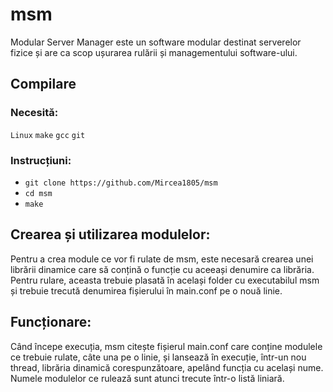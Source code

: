 # msm

Modular Server Manager este un software modular destinat serverelor fizice și are ca scop ușurarea rulării și managementului software-ului.

## Compilare
### Necesită: 
`Linux`
`make`
`gcc`
`git`
### Instrucțiuni:
- `git clone https://github.com/Mircea1805/msm`
- `cd msm`
- `make`

## Crearea și utilizarea modulelor:
Pentru a crea module ce vor fi rulate de msm, este necesară crearea unei librării dinamice care să conțină o funcție cu aceeași denumire ca librăria. Pentru rulare, aceasta trebuie plasată în același folder cu executabilul msm și trebuie trecută denumirea fișierului în main.conf pe o nouă linie.

## Funcționare:
Când începe execuția, msm citește fișierul main.conf care conține modulele ce trebuie rulate, câte una pe o linie, și lansează în execuție, într-un nou thread, librăria dinamică corespunzătoare, apelând funcția cu același nume. Numele modulelor ce rulează sunt atunci trecute într-o listă liniară.
